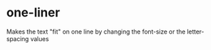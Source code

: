 one-liner
=========

Makes the text "fit" on one line by changing the font-size or the letter-spacing values